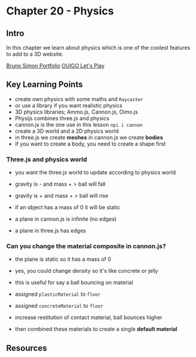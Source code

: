 # Chapter 20 - Physics 

## Intro 
In this chapter we learn about physics which is one of the coolest features to add to a 3D website. 

[Bruno Simon Portfolio](https://bruno-simon.com/)
[OUIGO Let's Play](http://letsplay.ouigo.com/)

## Key Learning Points 
- create own physics with some maths and `Raycaster`
- or use a library if you want realistic physics
- 3D physics libraries; Ammo.js, Cannon.js, Oimo.js
- Physijs combines three.js and physics 
- cannon.js is the one use in this lesson `npi i cannon`
- create a 3D world and a 2D physics world 
- in three.js we create **meshes** in cannon.js we create **bodies**
- if you want to create a body, you need to create a shape first 

### Three.js and physics world 
- you want the three.js world to update according to physics world 
- gravity is - and mass + > ball will fall 
- gravity is + and mass + > ball will rise 

- if an object has a mass of 0 it will be static 
- a plane in cannon.js is infinite (no edges)
- a plane in three.js has edges 

### Can you change the material composite in cannon.js?
- the plane is static so it has a mass of 0 
- yes, you could change density so it's like concrete or jelly 
- this is useful for say a ball bouncing on material

- assigned `plasticMaterial` to `floor`
- assigned `concreteMaterial` to `floor`
- increase restitution of contact material, ball bounces higher 
- then combined these materials to create a single **default material**

## Resources 




